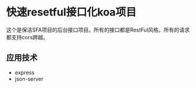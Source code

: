 # 快速resetful接口化koa项目

这个是保洁SFA项目的后台接口项目。所有的接口都是RestFul风格。所有的请求都支持cors跨越。

## 应用技术

+ express
+ json-server